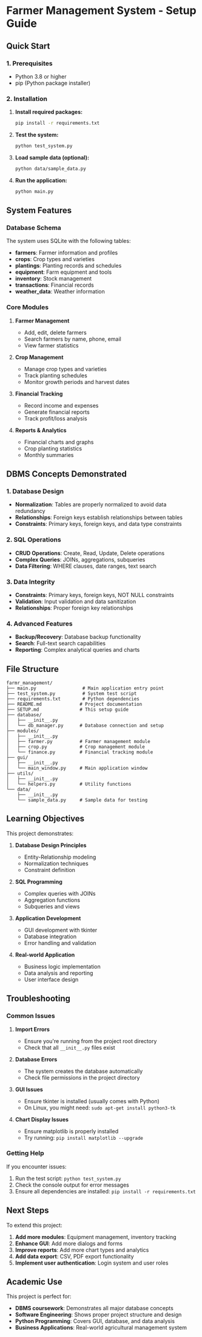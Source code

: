 # Farmer Management System - Setup Guide

## Quick Start

### 1. Prerequisites
- Python 3.8 or higher
- pip (Python package installer)

### 2. Installation

1. **Install required packages:**
   ```bash
   pip install -r requirements.txt
   ```

2. **Test the system:**
   ```bash
   python test_system.py
   ```

3. **Load sample data (optional):**
   ```bash
   python data/sample_data.py
   ```

4. **Run the application:**
   ```bash
   python main.py
   ```

## System Features

### Database Schema
The system uses SQLite with the following tables:

- **farmers**: Farmer information and profiles
- **crops**: Crop types and varieties  
- **plantings**: Planting records and schedules
- **equipment**: Farm equipment and tools
- **inventory**: Stock management
- **transactions**: Financial records
- **weather_data**: Weather information

### Core Modules

1. **Farmer Management**
   - Add, edit, delete farmers
   - Search farmers by name, phone, email
   - View farmer statistics

2. **Crop Management**
   - Manage crop types and varieties
   - Track planting schedules
   - Monitor growth periods and harvest dates

3. **Financial Tracking**
   - Record income and expenses
   - Generate financial reports
   - Track profit/loss analysis

4. **Reports & Analytics**
   - Financial charts and graphs
   - Crop planting statistics
   - Monthly summaries

## DBMS Concepts Demonstrated

### 1. Database Design
- **Normalization**: Tables are properly normalized to avoid data redundancy
- **Relationships**: Foreign keys establish relationships between tables
- **Constraints**: Primary keys, foreign keys, and data type constraints

### 2. SQL Operations
- **CRUD Operations**: Create, Read, Update, Delete operations
- **Complex Queries**: JOINs, aggregations, subqueries
- **Data Filtering**: WHERE clauses, date ranges, text search

### 3. Data Integrity
- **Constraints**: Primary keys, foreign keys, NOT NULL constraints
- **Validation**: Input validation and data sanitization
- **Relationships**: Proper foreign key relationships

### 4. Advanced Features
- **Backup/Recovery**: Database backup functionality
- **Search**: Full-text search capabilities
- **Reporting**: Complex analytical queries and charts

## File Structure

```
farmr_management/
├── main.py                 # Main application entry point
├── test_system.py          # System test script
├── requirements.txt        # Python dependencies
├── README.md              # Project documentation
├── SETUP.md               # This setup guide
├── database/
│   ├── __init__.py
│   └── db_manager.py      # Database connection and setup
├── modules/
│   ├── __init__.py
│   ├── farmer.py          # Farmer management module
│   ├── crop.py            # Crop management module
│   └── finance.py         # Financial tracking module
├── gui/
│   ├── __init__.py
│   └── main_window.py     # Main application window
├── utils/
│   ├── __init__.py
│   └── helpers.py         # Utility functions
└── data/
    ├── __init__.py
    └── sample_data.py     # Sample data for testing
```

## Learning Objectives

This project demonstrates:

1. **Database Design Principles**
   - Entity-Relationship modeling
   - Normalization techniques
   - Constraint definition

2. **SQL Programming**
   - Complex queries with JOINs
   - Aggregation functions
   - Subqueries and views

3. **Application Development**
   - GUI development with tkinter
   - Database integration
   - Error handling and validation

4. **Real-world Application**
   - Business logic implementation
   - Data analysis and reporting
   - User interface design

## Troubleshooting

### Common Issues

1. **Import Errors**
   - Ensure you're running from the project root directory
   - Check that all `__init__.py` files exist

2. **Database Errors**
   - The system creates the database automatically
   - Check file permissions in the project directory

3. **GUI Issues**
   - Ensure tkinter is installed (usually comes with Python)
   - On Linux, you might need: `sudo apt-get install python3-tk`

4. **Chart Display Issues**
   - Ensure matplotlib is properly installed
   - Try running: `pip install matplotlib --upgrade`

### Getting Help

If you encounter issues:

1. Run the test script: `python test_system.py`
2. Check the console output for error messages
3. Ensure all dependencies are installed: `pip install -r requirements.txt`

## Next Steps

To extend this project:

1. **Add more modules**: Equipment management, inventory tracking
2. **Enhance GUI**: Add more dialogs and forms
3. **Improve reports**: Add more chart types and analytics
4. **Add data export**: CSV, PDF export functionality
5. **Implement user authentication**: Login system and user roles

## Academic Use

This project is perfect for:
- **DBMS coursework**: Demonstrates all major database concepts
- **Software Engineering**: Shows proper project structure and design
- **Python Programming**: Covers GUI, database, and data analysis
- **Business Applications**: Real-world agricultural management system 